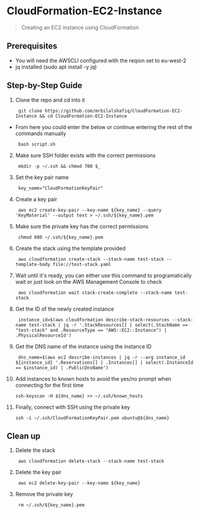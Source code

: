 # CloudFormation-EC2-Instance
> Creating an EC2 instance using CloudFormation

## Prerequisites
* You will need the AWSCLI configured with the reqion set to eu-west-2
* jq installed (sudo apt install -y jq)

## Step-by-Step Guide

1. Clone the repo and cd into it

        git clone https://github.com/mrbilalshafiq/CloudFormation-EC2-Instance && cd CloudFormation-EC2-Instance
        
 * From here you could enter the below or continue entering the rest of the commands manually
        
        bash script.sh

2. Make sure SSH folder exists with the correct permissions

        mkdir -p ~/.ssh && chmod 700 $_
        
3. Set the key pair name

        key_name="CloudFormationKeyPair"

4. Create a key pair

        aws ec2 create-key-pair --key-name ${key_name} --query 'KeyMaterial' --output text > ~/.ssh/${key_name}.pem
        
5. Make sure the private key has the correct permissions

        chmod 600 ~/.ssh/${key_name}.pem
        
6. Create the stack using the template provided        

        aws cloudformation create-stack --stack-name test-stack --template-body file://test-stack.yaml
        
7. Wait until it's ready, you can either use this command to programatically wait or just look on the AWS Management Console to check

        aws cloudformation wait stack-create-complete --stack-name test-stack
        
8. Get the ID of the newly created instance

        instance_id=$(aws cloudformation describe-stack-resources --stack-name test-stack | jq -r '.StackResources[] | select(.StackName == "test-stack" and .ResourceType == "AWS::EC2::Instance") | .PhysicalResourceId') 
        
9. Get the DNS name of the instance using the instance ID

        dns_name=$(aws ec2 describe-instances | jq -r --arg instance_id ${instance_id} '.Reservations[] | .Instances[] | select(.InstanceId == $instance_id) | .PublicDnsName')
        
10. Add instances to known hosts to avoid the yes/no prompt when connecting for the first time

        ssh-keyscan -H ${dns_name} >> ~/.ssh/known_hosts
        
11. Finally, connect with SSH using the private key

        ssh -i ~/.ssh/CloudFormationKeyPair.pem ubuntu@${dns_name}
        
## Clean up

1. Delete the stack 

        aws cloudformation delete-stack --stack-name test-stack
        
2. Delete the key pair

        aws ec2 delete-key-pair --key-name ${key_name}
        
3. Remove the private key

        rm ~/.ssh/${key_name}.pem
